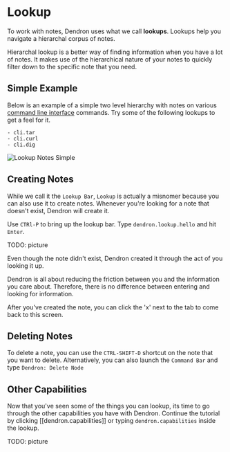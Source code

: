 # Lookup

To work with notes, Dendron uses what we call **lookups**. Lookups help you navigate a hierarchal corpus of notes.

Hierarchal lookup is a better way of finding information when you have a lot of notes. It makes use of the hierarchical nature of your notes to quickly filter down to the specific note that you need.

## Simple Example

Below is an example of a simple two level hierarchy with notes on various [command line interface](TODO) commands.
Try some of the following lookups to get a feel for it.  

```
- cli.tar
- cli.curl
- cli.dig
```
![Lookup Notes Simple](assets/dendron-lookup-simple.gif)

## Creating Notes

While we call it the `Lookup Bar`, `Lookup` is actually a misnomer because you can also use it to create notes. Whenever you're looking for a note that doesn't exist, Dendron will create it.

Use `CTRl-P` to bring up the lookup bar. Type `dendron.lookup.hello` and hit `Enter`.

TODO: picture

Even though the note didn't exist, Dendron created it through the act of you looking it up. 

Dendron is all about reducing the friction between you and the information you care about. Therefore, there is no difference between entering and looking for information.

After you've created the note, you can click the 'x' next to the tab to come back to this screen.


## Deleting Notes

To delete a note, you can use the `CTRL-SHIFT-D` shortcut on the note that you want to delete. Alternatively, you can also launch the `Command Bar` and type `Dendron: Delete Node`


## Other Capabilities
Now that you've seen some of the things you can lookup, its time to go through the other capabilities you have with Dendron. Continue the tutorial by clicking [[dendron.capabilities]] or typing `dendron.capabilities` inside the lookup.

TODO: picture
